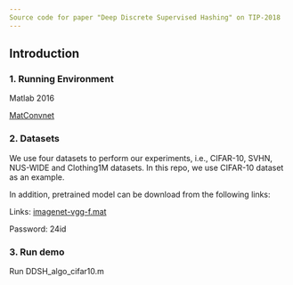 ```yaml
---
Source code for paper "Deep Discrete Supervised Hashing" on TIP-2018
---
```

## Introduction
### 1. Running Environment
Matlab 2016

[MatConvnet](http://www.vlfeat.org/matconvnet/)
### 2. Datasets
We use four datasets to perform our experiments, i.e., CIFAR-10, SVHN, NUS-WIDE and Clothing1M datasets. In this repo, we use CIFAR-10 dataset as an example.

In addition, pretrained model can be download from the following links:

Links: [imagenet-vgg-f.mat](https://pan.baidu.com/s/1X4lrrJekyOP0KpgNP-RGMA )

Password: 24id

### 3. Run demo
Run DDSH_algo_cifar10.m
